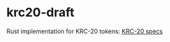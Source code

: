 # krc20-draft

Rust implementation for KRC-20 tokens: [KRC-20 specs](https://docs.kasplex.org/protocols/data-insertion-mechanism)
